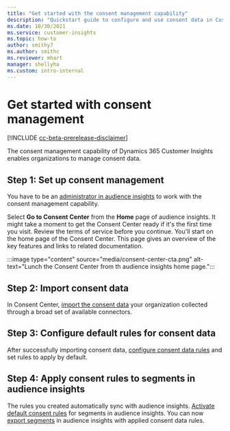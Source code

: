```yaml
---
title: "Get started with the consent management capability"
description: "Quickstart guide to configure and use consent data in Customer Insights."
ms.date: 10/30/2021
ms.service: customer-insights
ms.topic: how-to
author: smithy7
ms.author: smithc
ms.reviewer: mhart
manager: shellyha
ms.custom: intro-internal
---
```


# Get started with consent management

[!INCLUDE [cc-beta-prerelease-disclaimer](includes/cc-beta-prerelease-disclaimer.md)]

The consent management capability of Dynamics 365 Customer Insights enables organizations to manage consent data.

## Step 1: Set up consent management

You have to be an [administrator in audience insights](../audience-insights/permissions.md) to work with the consent management capability.

Select **Go to Consent Center** from the **Home** page of audience insights. It might take a moment to get the Consent Center ready if it's the first time you visit. Review the terms of service before you continue. You'll start on the home page of the Consent Center. This page gives an overview of the key features and links to related documentation.

:::image type="content" source="media/consent-center-cta.png" alt-text="Lunch the Consent Center from th audience insights home page.":::

## Step 2: Import consent data

In Consent Center, [import the consent data](import-consent-data.md) your organization collected through a broad set of available connectors.

## Step 3: Configure default rules for consent data

After successfully importing consent data, [configure consent data rules](set-consent-rules.md) and set rules to apply by default.

## Step 4: Apply consent rules to segments in audience insights

The rules you created automatically sync with audience insights. [Activate default consent rules](../audience-insights/activate-consent.md) for segments in audience insights. You can now [export segments](../audience-insights/export-destinations.md) in audience insights with applied consent data rules.